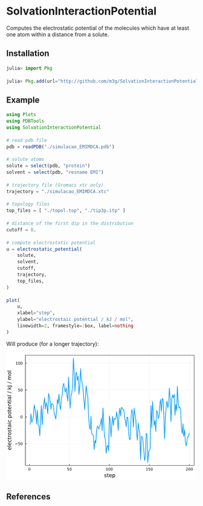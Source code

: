 # SolvationInteractionPotential

Computes the electrostatic potential of the molecules which have at least
one atom within a distance from a solute. 

## Installation

```julia
julia> import Pkg

julia> Pkg.add(url="http://github.com/m3g/SolvationInteractionPotential.jl")
```

## Example

```julia
using Plots
using PDBTools
using SolvationInteractionPotential

# read pdb file
pdb = readPDB("./simulacao_EMIMDCA.pdb")

# solute atoms
solute = select(pdb, "protein")
solvent = select(pdb, "resname EMI")

# trajectory file (Gromacs xtc only)
trajectory = "./simulacao_EMIMDCA.xtc"

# topology files
top_files = [ "./topol.top", "./tip3p.itp" ]

# distance of the first dip in the distribution
cutoff = 8.

# compute electrostatic potential
u = electrostatic_potential(
    solute,
    solvent,
    cutoff,
    trajectory, 
    top_files,
)

plot(
    u,
    xlabel="step",
    ylabel="electrostaic potential / kJ / mol",
    linewidth=2, framestyle=:box, label=nothing
)
```

Will produce (for a longer trajectory):

![example.png](./docs/example.png)

## References










